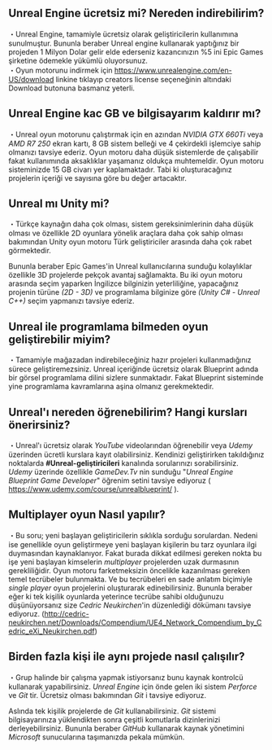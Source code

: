 **Unreal Engine ücretsiz mi? Nereden indirebilirim?**  
---
・Unreal Engine, tamamiyle ücretsiz olarak geliştiricilerin kullanımına sunulmuştur. Bununla beraber Unreal engine kullanarak yaptığınız bir projeden 1 Milyon Dolar gelir elde ederseniz kazancınızın %5 ini Epic Games şirketine ödemekle yükümlü oluyorsunuz.  
・Oyun motorunu indirmek için https://www.unrealengine.com/en-US/download linkine tıklayıp creators license seçeneğinin altındaki Download butonuna basmanız yeterli.  
  
**Unreal Engine kac GB ve bilgisayarım kaldırır mı?**  
---
・Unreal oyun motorunu çalıştırmak için en azından *NVIDIA GTX 660Ti* veya *AMD R7 250* ekran kartı, 8 GB sistem belleği ve 4 çekirdekli işlemciye sahip olmanızı tavsiye ederiz. Oyun motoru daha düşük sistemlerde de çalışabilir fakat kullanımında aksaklıklar yaşamanız oldukça muhtemeldir. Oyun motoru sisteminizde 15 GB civarı yer kaplamaktadır. Tabi ki oluşturacağınız projelerin içeriği ve sayısına göre bu değer artacaktır.  
  
**Unreal mı Unity mi?**  
---
・Türkçe kaynağın daha çok olması, sistem gereksinimlerinin daha düşük olması ve özellikle 2D oyunlara yönelik araçlara daha çok sahip olması bakımından Unity oyun motoru Türk geliştiriciler arasında daha çok rabet görmektedir.  
  
Bununla beraber Epic Games'in Unreal kullanıcılarına sunduğu kolaylıklar özellikle 3D projelerde pekçok avantaj sağlamakta. Bu iki oyun motoru arasında seçim yaparken İngilizce bilginizin yeterliliğine, yapacağınız projenin türüne *(2D - 3D)* ve programlama bilginize göre *(Unity C# - Unreal C++)* seçim yapmanızı tavsiye ederiz.  
  
**Unreal ile programlama bilmeden oyun geliştirebilir miyim?**  
---
・Tamamiyle mağazadan indirebileceğiniz hazır projeleri kullanmadığınız sürece geliştiremezsiniz. Unreal içeriğinde ücretsiz olarak Blueprint adında bir görsel programlama dilini sizlere sunmaktadır. Fakat Blueprint sisteminde yine programlama kavramlarına aşina olmanız gerekmektedir.  
  
**Unreal'ı nereden öğrenebilirim? Hangi kursları önerirsiniz?**  
---
・Unreal'ı ücretsiz olarak *YouTube* videolarından öğrenebilir veya *Udemy* üzerinden ücretli kurslara kayıt olabilirsiniz. Kendinizi geliştirirken takıldığınız noktalarda **#Unreal-geliştiricileri** kanalında sorularınızı sorabilirsiniz.  
*Udemy* üzerinde özellikle *GameDev.Tv* nin sunduğu "*Unreal Engine Blueprint Game Developer*" öğrenim setini tavsiye ediyoruz ( https://www.udemy.com/course/unrealblueprint/ ).  
  
**Multiplayer oyun Nasıl yapılır?**  
---
・Bu soru; yeni başlayan geliştiricilerin sıklıkla sorduğu sorulardan. Nedeni ise genellikle oyun geliştirmeye yeni başlayan kişilerin bu tarz oyunlara ilgi duymasından kaynaklanıyor. Fakat burada dikkat edilmesi gereken nokta bu işe yeni başlayan kimselerin *multiplayer* projelerden uzak durmasının gerekliliğidir. Oyun motoru farketmeksizin öncelikle kazanılması gereken temel tecrübeler bulunmakta. Ve bu tecrübeleri en sade anlatım biçimiyle *single player* oyun projelerini oluşturarak edinebilirsiniz. Bununla beraber eğer ki tek kişilik oyunlarda yeterince tecrübe sahibi olduğunuzu düşünüyorsanız size *Cedric Neukirchen*'in düzenlediği dökümanı tavsiye ediyoruz. (http://cedric-neukirchen.net/Downloads/Compendium/UE4_Network_Compendium_by_Cedric_eXi_Neukirchen.pdf)  
  
**Birden fazla kişi ile aynı projede nasıl çalışılır?**  
---
・Grup halinde bir çalışma yapmak istiyorsanız bunu kaynak kontrolcü kullanarak yapabilirsiniz. *Unreal Engine* için önde gelen iki sistem  *Perforce* ve *Git* tir. Ücretsiz olması bakımından *Git* i tavsiye ediyoruz.  
  
Aslında tek kişilik projelerde de *Git* kullanabilirsiniz. *Git* sistemi bilgisayarınıza yüklendikten sonra çeşitli komutlarla dizinlerinizi derleyebilirsiniz. Bununla beraber *GitHub* kullanarak kaynak yönetimini *Microsoft* sunucularına taşımanızda pekala mümkün.  
